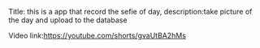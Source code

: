 Title: this is a app that record the sefie of day, description:take picture of the day and upload to the database

Video link:https://youtube.com/shorts/gvaUtBA2hMs
